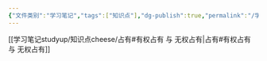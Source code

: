 ```yaml
---
{"文件类别":"学习笔记","tags":["知识点"],"dg-publish":true,"permalink":"/学习笔记studyup/知识点cheese/有权占有/","dgPassFrontmatter":true,"noteIcon":"","created":"2024-10-11T10:33:57.364+08:00","updated":"2024-10-11T18:44:45.629+08:00"}
---
```


[[学习笔记studyup/知识点cheese/占有#有权占有 与 无权占有\|占有#有权占有 与 无权占有]]

